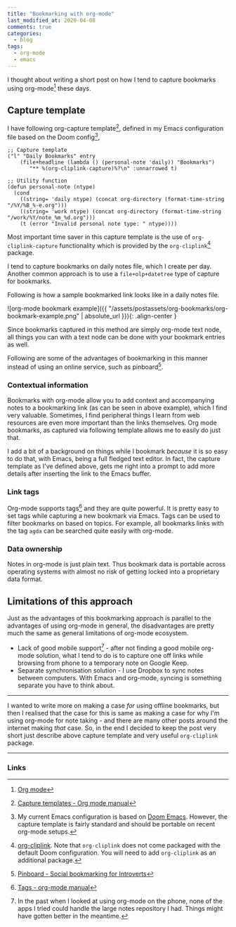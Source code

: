 ```yaml
---
title: "Bookmarking with org-mode"
last_modified_at: 2020-04-08
comments: true
categories:
  - blog
tags:
  - org-mode
  - emacs
---
```


I thought about writing a short post on how I tend to capture bookmarks using
org-mode[^org-mode] these days.

<!-- But I thought why not make use of Emacs which I have open almost all the time -->
<!-- while browsing. -->

<!-- ## Offline bookmarks -->

<!-- Main workflow of my approach is to use Emacs to capture bookmarks into a notes -->
<!-- buffer in org-mode format. -->

<!-- Why Emacs? In my case I have Emacs open all the time since it is my main tool -->
<!-- for capturing notes. -->

<!-- Why org-mode? Org mode is powerful note taking (and much more!) Emacs -->
<!-- plugin which offers the kind simplicity of Markdown format coupled with very tight -->
<!-- integration with Emacs ecosystem, empowering Emacs to be one of the most feature -->
<!-- rich note taking applications. -->

<!-- This is an alternative approach to using online bookmarking services, such as -->
<!-- pinboard, or even using browser specific bookmarks. A couple of arguments for not using latter, -->
<!-- - Browser bookmarks are specific to browsers and does not offer easy way to share bookmarks between browsers.  -->
<!-- - Online bookmarking services, such as pinboard, are not guaranteed to survive -->
<!--   long. Most people who were using delicious might not have thought of its -->
<!--   possible demise when they were using it. But demise it did! -->

<!-- There are a couple of advantages to offline bookmarking in a text format. Text -->
<!-- is pretty much universal. -->

<!-- In my personal experience, browser bookmarks are good for keeping only a handful -->
<!-- of links to most used resources. They are _not_ a good way to store links and -->
<!-- references for research topics because of rudimentary nature of bookmark -->
<!-- managers. -->

<!-- On the other hand, offline bookmarks allow you to add context and accompanying -->
<!-- notes to a bookmarking link, which I find very valuable. Sometimes, I find -->
<!-- peripheral things I learn from web resources are even more important than the -->
<!-- links themselves. Org mode bookmarks, as captured via following template allows -->
<!-- me to easily do just that. -->

## Capture template

I have following org-capture template[^org-capture], defined in my Emacs configuration file
based on the Doom config[^doom],

```elisp
;; Capture template
("l" "Daily Bookmarks" entry
    (file+headline (lambda () (personal-note 'daily)) "Bookmarks")
       "** %(org-cliplink-capture)%?\n" :unnarrowed t)

;; Utility function
(defun personal-note (ntype)
  (cond
    ((string= 'daily ntype) (concat org-directory (format-time-string "/%Y/%B_%-e.org")))
    ((string= 'work ntype) (concat org-directory (format-time-string "/work/%Y/note_%m_%d.org")))
    (t (error "Invalid personal note type: " ntype))))
```

Most important time saver in this capture template is the use of
`org-cliplink-capture` functionality which is provided by the `org-cliplink`[^org-cliplink] package.

I tend to capture bookmarks on daily notes file, which I create per day. Another
common approach is to use a `file+olp+datetree` type of capture for bookmarks.

Following is how a sample bookmarked link looks like in a daily notes file.

![org-mode bookmark example]({{ "/assets/postassets/org-bookmarks/org-bookmark-example.png" | absolute_url }}){: .align-center }

Since bookmarks captured in this method are simply org-mode text node, all
things you can with a text node can be done with your bookmark entries as well.

Following are some of the advantages of bookmarking in this manner instead of
using an online service, such as pinboard[^pinboard].

### Contextual information

Bookmarks with org-mode allow you to add context and accompanying notes to a
bookmarking link (as can be seen in above example), which I find very valuable.
Sometimes, I find peripheral things I learn from web resources are even more
important than the links themselves. Org mode bookmarks, as captured via
following template allows me to easily do just that.

I add a bit of a background on things while I bookmark _because_ it is so easy
to do that, with Emacs, being a full fledged text editor. In fact, the capture
template as I've defined above, gets me right into a prompt to add more
details after inserting the link to the Emacs buffer.

<!-- In my case, I capture bookmarks into a daily note file, which I keep as a -->
<!-- journal. There are other approaches one can take, such as using a single -->
<!-- bookmarks file. -->

<!-- One can even download a copy of a web page, or a PDF version of it and _attach_ -->
<!-- it to the org-mode buffer with the bookmark link. Org-mode file attachments work -->
<!-- quite nicely for this use case. -->

<!-- With org-mode notes, bookmarks is not just a link, but could be part of a -->
<!-- overall note taking system. -->

### Link tags

Org-mode supports tags[^org-tags] and they are quite powerful. It is pretty easy
to set tags while capturing a new bookmark via Emacs. Tags can be used to filter
bookmarks on based on topics. For example, all bookmarks links with the tag
`agda` can be searched quite easily with org-mode.

### Data ownership

Notes in org-mode is just plain text. Thus bookmark data is portable across
operating systems with almost no risk of getting locked into a proprietary data
format.

<!-- My main point of this article is that you can treat online bookmarks as one -->
<!-- element of your note capturing system. Org mode is just a very nice way to do -->
<!-- that in a friction less way, provided that you are already using Emacs. -->

## Limitations of this approach

Just as the advantages of this bookmarking approach is parallel to the
advantages of using org-mode in general, the disadvantages are pretty much
the same as general limitations of org-mode ecosystem.

- Lack of good mobile support[^org-mobile] - after not finding a good mobile
  org-mode solution, what I tend to do is to capture one off links while
  browsing from phone to a temporary note on Google Keep.
- Separate synchronisation solution - I use Dropbox to sync notes between
  computers. With Emacs and org-mode, syncing is something separate you have to
  think about.

<!-- In the past when I looked at using org-mode on the phone, none of the apps I -->
<!-- tried could handle the large notes repository I had. In the end I decided use a -->
<!-- hybrid approach when I'm on the phone - that is to dump interesting things which -->
<!-- I might read on phone into a either Google Keep note to revisit and add as a -->
<!-- bookmark later on. This works for me now because I do not tend to use the phone -->
<!-- for any kind of serious reading or research. -->

<!-- If it is something I would like to just read later, I might add that to Pocket -->
<!-- reading queue, which integrates quite nicely with the Firefox mobile browser. -->

<!-- Mobile story of org-mode leaves a lot to be desired. I have tried Org Mobile and -->
<!-- Orgzly[^orgzly] in the past, but they weren't all that great from my experience. -->
<!-- Probably I have too many notes for either of them to handle. -->

<!-- When I want to bookmark something when browsing on the phone what I usually do -->
<!-- is set myself a reminder as a Google Keep note or may be add that to Pocket. -->
<!-- Then later I usually revisit them and add a bookmark manually if they seem to be -->
<!-- useful enough. -->

<!-- ## Alternatives -->

<!-- I have heard good reviews on pinboard and as a paid service with a good -->
<!-- reputation thus far, there's a good chance that it will continue to operate in -->
<!-- the foreseeable future. -->


<!-- Sites like pinboard makes things easy to share your bookmarks with others quite -->
<!-- easy since everything is online. With an offline solution like the one I'm -->
<!-- describing here, that's no longer possible. There are archival facilities in the -->
<!-- paid tier which can be quite handy if you do not want to lose an important page -->
<!-- later on even in the event the original page goes dark, which is not too -->
<!-- uncommon an occurrence. -->

------

I wanted to write more on making a case _for_ using offline bookmarks, but then
I realised that the case for this is same as making a case for why I'm using
org-mode for note taking - and there are many other posts around the internet
making _that_ case. So, in the end I decided to keep the post very short just
describe above capture template and very useful `org-cliplink` package.

---------

### Links

[^org-mode]: [Org mode](https://orgmode.org/)

[^doom]: My current Emacs configuration is based on [Doom Emacs](https://github.com/hlissner/doom-emacs). However, the capture
    template is fairly standard and should be portable on recent org-mode
    setups.

[^org-cliplink]: [org-cliplink](https://github.com/rexim/org-cliplink). Note
    that `org-cliplink` does not come packaged with the default Doom
    configuration. You will need to add `org-cliplink` as an additional package.

[^org-tags]: [Tags - org-mode manual](https://orgmode.org/manual/Tags.html)

[^org-capture]: [Capture templates - Org mode manual](https://orgmode.org/manual/Capture-templates.html)

<!-- [^orgzly]: [Orgzly](http://www.orgzly.com/) -->

[^pinboard]: [Pinboard - Social bookmarking for Introverts](https://pinboard.in/)

[^org-mobile]: In the past when I looked at using org-mode on the phone, none of
    the apps I tried could handle the large notes repository I had. Things might
    have gotten better in the meantime.

